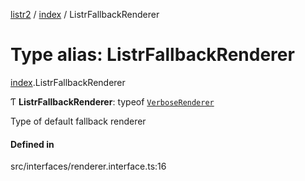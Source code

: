 [listr2](../README.md) / [index](../modules/index.md) / ListrFallbackRenderer

# Type alias: ListrFallbackRenderer

[index](../modules/index.md).ListrFallbackRenderer

Ƭ **ListrFallbackRenderer**: typeof [`VerboseRenderer`](../classes/renderer_verbose_renderer.VerboseRenderer.md)

Type of default fallback renderer

#### Defined in

src/interfaces/renderer.interface.ts:16
